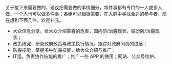 


关于接下来需要做的，建议把需要做的事情细分，每件事都有专门的一人或多人做，一个人也可以做多件事；各组可以根据需要，在人群中寻找合适的参与者。现在想到下面几件，欢迎补充。

- 大众信息分享，给大众介绍雾霾的危害，国内防/治霾现状，临汾防/治霾现状；
- 政策研究，研究政府政策与政策执行情况，跟踪对政府问责的进展；
- 防霾技能，掌握多种防霾技能，给大众介绍与推广；
- IT组，负责协作技能的推广；推广一些 APP 的使用；网站、公众号维护。